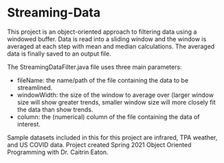 # Streaming-Data
 
This project is an object-oriented approach to filtering data using a windowed buffer. Data is read into a sliding window and the window is averaged at each step with mean and median calculations. The averaged data is finally saved to an output file. 

The StreamingDataFilter.java file uses three main parameters: 
- fileName: the name/path of the file containing the data to be streamlined. 
- windowWidth: the size of the window to average over (larger window size will show greater trends, smaller window size will more closely fit the data than show trends.
- column: the (numerical) column of the file containing the data of interest. 

Sample datasets included in this for this project are infrared, TPA weather, and US COVID data.
Project created Spring 2021 Object Oriented Programming with Dr. Caitrin Eaton. 

